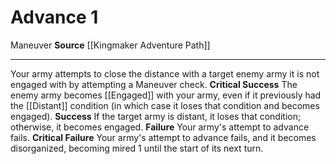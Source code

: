 ﻿---
actions: '[one-action]'
cost: null
element: null
frequency: null
id: '1421'
name: Advance
rarity: Common
requirement: null
school: null
source: '[[DATABASE/source/Kingmaker Adventure Path|Kingmaker Adventure Path]]'
trait:
- '[[DATABASE/trait/Maneuver|Maneuver]]'
trigger: null
type: Action

---
# Advance <span class="action-icon">1</span>

<span class="item-trait">Maneuver</span>
**Source** [[Kingmaker Adventure Path]]

---
Your army attempts to close the distance with a target enemy army it is not engaged with by attempting a Maneuver check.
**Critical Success** The enemy army becomes [[Engaged]] with your army, even if it previously had the [[Distant]] condition (in which case it loses that condition and becomes engaged).
**Success** If the target army is distant, it loses that condition; otherwise, it becomes engaged.
**Failure** Your army's attempt to advance fails.
**Critical Failure** Your army's attempt to advance fails, and it becomes disorganized, becoming mired 1 until the start of its next turn.